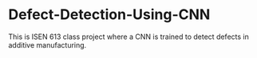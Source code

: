 # Defect-Detection-Using-CNN
This is ISEN 613 class project where a CNN is trained to detect defects in additive manufacturing. 
